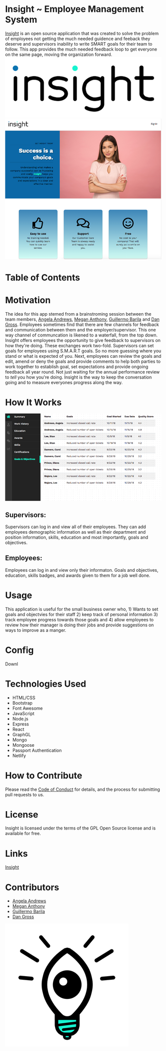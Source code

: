 # Insight ~ Employee Management System
[Insight](https://getinsight.app/) is an open source application that was created to solve the problem of employees not getting the much needed guidence and feeback they deserve and supervisors inability to write SMART goals for their team to follow. This app provides the much needed feedback loop to get everyone on the same page, moving the organization forward. 
![Insight Logo](client/public/images/insight_name_LG.png)
![Insight Homepage](client/public/images/homepage.png)

# Table of Contents

# Motivation
The idea for this app stemed from a brainstroming session between the team members, [Angela Andrews](https://github.com/angela-andrews), [Megan Anthony](https://github.com/angela-andrews), [Guillermo Barila](https://github.com/gui365) and [Dan Gross](https://github.com/DanielWGross). Employees sometimes find that there are few channels for feedback and communication between them and the employer/supervisor. This one way channel of communcation is likened to a waterfall, from the top down. Insight offers employees the opportunity to give feedback to supervisors on how they're doing. These exchanges work two-fold. Supervisors can set goals for employees using S.M.A.R.T goals. So no more guessing where you stand or what is expected of you. Next, employees can review the goals and edit, amend or deny the goals and provide comments to help both parties to work together to establish goal, set expectations and provide ongoing feedback all year round. Not just waiting for the annual performance review to *tell* you how you're doing. Insight is the way to keep the conversation going and to measure everyones progress along the way. 

# How It Works
![Insight Logo](client/public/images/goals_obj.png)
## Supervisors:
Supervisors can log in and view all of their employees. They can add employees demographic information as well as their department and position information, skills, education and most importantly, goals and objectives. 
## Employees:
Employees can log in and view only their informaton. Goals and objectives, education, skills badges, and awards given to them for a job well done.

# Usage
This application is useful for the small business owner who, 1) Wants to set goals and objectvies for their staff 2) keep track of personal information 3) track employee progress towards those goals and 4) allow employees to review how their manager is doing their jobs and provide suggestions on ways to improve as a manger.

# Config
Downl

# Technologies Used
 - HTML/CSS
 - Bootstrap
 - Font Awesome
 - JavaScript
 - Node.js
 - Express
 - React
 - GraphGL
 - Mongo
 - Mongoose
 - Passport Authentication
 - Netlify

# How to Contribute
Please read the [Code of Conduct](codeofconduct.md) for details, and the process for submitting pull requests to us.

# License
Insight is licensed under the terms of the GPL Open Source license and is available for free.

# Links
[Insight](https://getinsight.app/)

# Contributors
- [Angela Andrews](https://github.com/angela-andrews)
- [Megan Anthony](https://github.com/angela-andrews)
- [Guillermo Barila](https://github.com/gui365)
- [Dan Gross](https://github.com/DanielWGross)

![Insight Lighbulb](client/public/images/insight_icon_SM.png)

